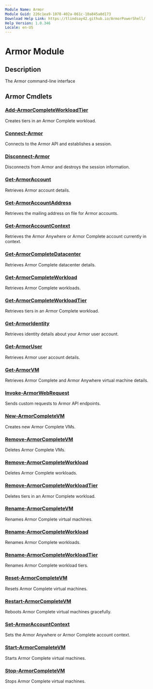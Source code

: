 ```yaml
---
Module Name: Armor
Module Guid: 226c1ea9-1078-402a-861c-10a845a0d173
Download Help Link: https://tlindsay42.github.io/ArmorPowerShell/
Help Version: 1.0.346
Locale: en-US
---
```


# Armor Module
## Description
The Armor command-line interface

## Armor Cmdlets
### [Add-ArmorCompleteWorkloadTier](Add-ArmorCompleteWorkloadTier.md)
Creates tiers in an Armor Complete workload.

### [Connect-Armor](Connect-Armor.md)
Connects to the Armor API and establishes a session.

### [Disconnect-Armor](Disconnect-Armor.md)
Disconnects from Armor and destroys the session information.

### [Get-ArmorAccount](Get-ArmorAccount.md)
Retrieves Armor account details.

### [Get-ArmorAccountAddress](Get-ArmorAccountAddress.md)
Retrieves the mailing address on file for Armor accounts.

### [Get-ArmorAccountContext](Get-ArmorAccountContext.md)
Retrieves the Armor Anywhere or Armor Complete account currently in context.

### [Get-ArmorCompleteDatacenter](Get-ArmorCompleteDatacenter.md)
Retrieves Armor Complete datacenter details.

### [Get-ArmorCompleteWorkload](Get-ArmorCompleteWorkload.md)
Retrieves Armor Complete workloads.

### [Get-ArmorCompleteWorkloadTier](Get-ArmorCompleteWorkloadTier.md)
Retrieves tiers in an Armor Complete workload.

### [Get-ArmorIdentity](Get-ArmorIdentity.md)
Retrieves identity details about your Armor user account.

### [Get-ArmorUser](Get-ArmorUser.md)
Retrieves Armor user account details.

### [Get-ArmorVM](Get-ArmorVM.md)
Retrieves Armor Complete and Armor Anywhere virtual machine details.

### [Invoke-ArmorWebRequest](Invoke-ArmorWebRequest.md)
Sends custom requests to Armor API endpoints.

### [New-ArmorCompleteVM](New-ArmorCompleteVM.md)
Creates new Armor Complete VMs.

### [Remove-ArmorCompleteVM](Remove-ArmorCompleteVM.md)
Deletes Armor Complete VMs.

### [Remove-ArmorCompleteWorkload](Remove-ArmorCompleteWorkload.md)
Deletes Armor Complete workloads.

### [Remove-ArmorCompleteWorkloadTier](Remove-ArmorCompleteWorkloadTier.md)
Deletes tiers in an Armor Complete workload.

### [Rename-ArmorCompleteVM](Rename-ArmorCompleteVM.md)
Renames Armor Complete virtual machines.

### [Rename-ArmorCompleteWorkload](Rename-ArmorCompleteWorkload.md)
Renames Armor Complete workloads.

### [Rename-ArmorCompleteWorkloadTier](Rename-ArmorCompleteWorkloadTier.md)
Renames Armor Complete workload tiers.

### [Reset-ArmorCompleteVM](Reset-ArmorCompleteVM.md)
Resets Armor Complete virtual machines.

### [Restart-ArmorCompleteVM](Restart-ArmorCompleteVM.md)
Reboots Armor Complete virtual machines gracefully.

### [Set-ArmorAccountContext](Set-ArmorAccountContext.md)
Sets the Armor Anywhere or Armor Complete account context.

### [Start-ArmorCompleteVM](Start-ArmorCompleteVM.md)
Starts Armor Complete virtual machines.

### [Stop-ArmorCompleteVM](Stop-ArmorCompleteVM.md)
Stops Armor Complete virtual machines.

